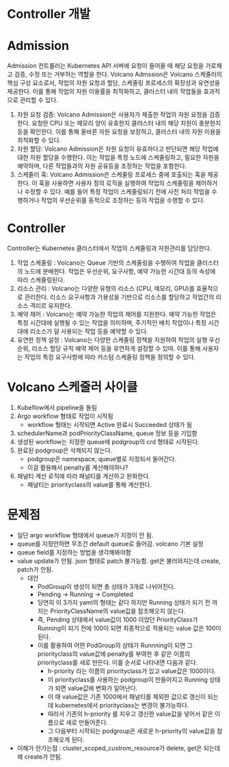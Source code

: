 # Controller 개발

# Admission

Admission 컨트롤러는 Kubernetes API 서버에 요청이 들어올 때 해당 요청을 가로채고 검증, 수정 또는 거부하는 역할을 한다. Volcano Admssion은 Volcano 스케줄러의 핵심 구성 요소로서, 작업의 자원 요청과 할당, 스케줄링 프로세스의 확장성과 유연성을 제공한다. 이를 통해 작업의 자원 이용률을 최적화하고, 클러스터 내의 작업들을 효과적으로 관리할 수 있다.

1. 자원 요청 검증: Volcano Admission은 사용자가 제출한 작업의 자원 요청을 검증한다. 요청한 CPU 또는 메모리 양이 유효한지 클러스터 내의 해당 자원이 충분한지 등을 확인한다. 이를 통해 올바른 자원 요청을 보장하고, 클러스터 내의 자원 이용을 최적화할 수 있다.
2. 자원 할당: Volcano Admission은 자원 요청이 유효하다고 판단되면 해당 작업에 대한 자원 할당을 수행한다. 이는 작업을 특정 노드에 스케줄링하고, 필요한 자원을 예약하며, 다른 작업들과의 자원 공유등을 조정하는 작업을 포함한다.
3. 스케줄러 훅: Volcano Admission은 스케줄링 프로세스 중에 호출되는 훅을 제공한다. 이 훅을 사용하면 사용자 정의 로직을 실행하여 작업의 스케줄링을 제어하거나 수정할 수 있다. 예를 들어 특정 작업이 스케줄링되기 전에 사전 처리 작업을 수행하거나 작업의 우선순위를 동적으로 조정하는 등의 작업을 수행할 수 있다.

# Controller

Controller는 Kubernetes 클러스터에서 작업의 스케줄링과 자원관리를 담당한다. 

1. 작업 스케줄링 : Volcano는 Queue 기반의 스케줄링을 수행하여 작업을 클러스터의 노드에 분배한다. 작업은 우선순위, 요구사항, 예약 가능한 시간대 등의 속성에 따라 스케줄링된다. 
2. 리소스 관리 : Volcano는 다양한 유형의 리소스 (CPU, 메모리, GPU)를 효율적으로 관리한다. 리소스 요구사항과 가용성을 기반으로 리소스를 할당하고 작업간의 리소스 격리르 유지한다.
3. 예약 제어 : Volcano는 예약 가능한 작업의 제어를 지원한다. 예약 가능한 작업은 특정 시간대에 실행될 수 있는 작업을 의미하며, 주기적인 배치 작업이나 특정 시간대에 리소스가 덜 사용되는 작업 등을 예약할 수 있다.
4. 유연한 정책 설정 : Volcano는 다양한 스케줄링 정책을 지원하여 작업의 실행 우선순위, 리소스 할당 규칙 예약 제어 등을 유연하게 설정할 수 있따. 이를 통해 사용자는 작업의 특정 요구사항에 따라 커스텀 스케줄링 정책을 정의할 수 있다.

# Volcano 스케줄러 사이클

1. Kubeflow에서 pipeline을 돌림
2. Argo workflow 형태로 작업이 시작됨
    - workflow 형태는 시작되면 Active 완료시 Succeeded 상태가 됨
3. schedulerName과 podPriorityClassName, queue 정보 등을 기입함
4. 생성된 workflow는 지정한 queue에 podgroup의 crd 형태로 시작된다.
5. 완료된 podgroup은 삭제되지 않는다.
    - podgroup은 namespace, queue별로 지정되서 들어간다.
    - 이걸 활용해서 penalty를 계산해야하나?
6. 패널티 계산 로직에 따라 패널티를 계산하고 완화한다.
    - 패널티는 priorityclass의 value를 통해 계산한다.

# 문제점

- 일단 argo workflow 형태에서 queue가 지정이 안 됨.
- queue를 지정안하면 무조건 default queue로 들어감. volcano 기본 설정
- queue field를 지정하는 방법을 생각해봐야함
- value update가 안됨. json 형태로 patch 불가능함. get은 불러와지는데 create, patch가 안됨.
    - 대안
        - PodGroup이 생성이 되면 총 상태가 3개로 나뉘어진다.
        - Pending → Running → Completed
        - 당연히 이 3가지 yaml의 형태는 같다 하지만 Running 상태가 되기 전 까지는 PriorityClassName의 value값을 참조해오지 않는다.
        - 즉, Pending 상태에서 value값이 1000 이었던 PriorityClass가 Running이 되기 전에 100이 되면 최종적으로 적용되는 value 값은 100이 된다.
        - 이를 활용하여 어떤 PodGroup의 상태가 Runnning이 되면 그 priorityclass의 value값에 penalty를 부여한 후 같은 이름의 priorityclass를 새로 만든다. 이를 순서로 나타내면 다음과 같다.
            - h-priority 라는 이름의 priorityclass가 있고 value값은 1000이다.
            - 이 priorityclass를 사용하는 podgroup이 만들어지고 Running 상태가 되면 value값에 변화가 일어난다.
            - 이 때 value값은 기존 1000에서 패널티를 제외한 값으로 갱신이 되는데 kubernetes에서 priorityclass는 변경이 불가능하다.
            - 따라서 기존의 h-priority 를 지우고 갱신한 value값을 넣어서 같은 이름으로 새로 만들어준다.
            - 그 다음부터 시작되는 podgroup은 새로운 h-priority의 value값을 참조해오게 된다.
- 이해가 안가는점 : cluster_scoped_custrom_resource가 delete, get은 되는데 왜 create가 안됨.